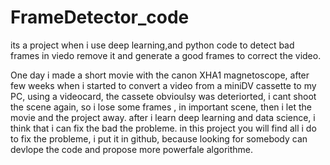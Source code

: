 # FrameDetector_code
its a project when i use deep learning,and python code to detect bad frames in viedo remove it and generate a good frames to correct the video.

One day i made a short movie with the canon XHA1 magnetoscope, after few weeks when i started to convert a video from a miniDV cassette to my PC, using a videocard, the cassete obvioulsy was deteriorted, i cant shoot the scene again, so i lose some frames , in important scene, then i let the movie and the project away.
after i learn deep learning and data science, i think that i can fix the bad the probleme.
in this project you will find all i do to fix the probleme,
i put it in github, because looking for somebody can devlope the code and propose more powerfale algorithme.
